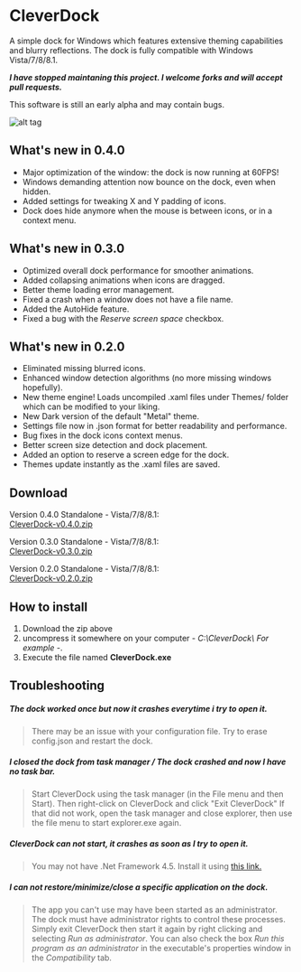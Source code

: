 CleverDock
===========

A simple dock for Windows which features extensive theming capabilities and blurry 
reflections. The dock is fully compatible with Windows Vista/7/8/8.1.

***I have stopped maintaning this project. I welcome forks and will accept pull requests.***

This software is still an early alpha and may contain bugs.

![alt tag](https://raw.githubusercontent.com/ldom66/clever-dock/master/screenshot-0.2.0.jpg)

What's new in 0.4.0
-------------------
- Major optimization of the window: the dock is now running at 60FPS!
- Windows demanding attention now bounce on the dock, even when hidden.
- Added settings for tweaking X and Y padding of icons.
- Dock does hide anymore when the mouse is between icons, or in a context menu.

What's new in 0.3.0
-------------------
- Optimized overall dock performance for smoother animations.
- Added collapsing animations when icons are dragged.
- Better theme loading error management.
- Fixed a crash when a window does not have a file name.
- Added the AutoHide feature.
- Fixed a bug with the *Reserve screen space* checkbox.

What's new in 0.2.0
-------------------
- Eliminated missing blurred icons.
- Enhanced window detection algorithms (no more missing windows hopefully).
- New theme engine! Loads uncompiled .xaml files under Themes/ folder which can be modified to your liking.
- New Dark version of the default "Metal" theme.
- Settings file now in .json format for better readability and performance.
- Bug fixes in the dock icons context menus.
- Better screen size detection and dock placement.
- Added an option to reserve a screen edge for the dock.
- Themes update instantly as the .xaml files are saved.

Download
--------
Version 0.4.0 Standalone - Vista/7/8/8.1:<br />
[CleverDock-v0.4.0.zip](https://github.com/ldom66/clever-dock/releases/download/v0.4.0/CleverDock-v0.4.0.zip)

Version 0.3.0 Standalone - Vista/7/8/8.1:<br />
[CleverDock-v0.3.0.zip](https://github.com/ldom66/clever-dock/releases/download/v0.3.0/CleverDock-v0.3.0.zip)

Version 0.2.0 Standalone - Vista/7/8/8.1:<br />
[CleverDock-v0.2.0.zip](https://github.com/ldom66/clever-dock/releases/download/v0.2.0/CleverDock-v0.2.0.zip)

How to install
--------------
1. Download the zip above
2. uncompress it somewhere on your computer *- C:\CleverDock\ For example -*. 
3. Execute the file named **CleverDock.exe**

Troubleshooting
---------------
##### The dock worked once but now it crashes everytime i try to open it.
> There may be an issue with your configuration file. Try to erase config.json and restart the dock.

##### I closed the dock from task manager / The dock crashed and now I have no task bar.
> Start CleverDock using the task manager (in the File menu and then Start). Then right-click on CleverDock and click "Exit CleverDock"
> If that did not work, open the task manager and close explorer, then use the file menu to start explorer.exe again.

##### CleverDock can not start, it crashes as soon as I try to open it.
> You may not have .Net Framework 4.5. Install it using [this link.](http://www.microsoft.com/fr-ca/download/details.aspx?id=30653)<br />

##### I can not restore/minimize/close a specific application on the dock.
> The app you can't use may have been started as an administrator. The dock must have administrator rights to control these processes. Simply exit CleverDock then start it again by right clicking and selecting *Run as administrator*. You can also check the box *Run this program as an administrator* in the executable's properties window in the *Compatibility* tab.
